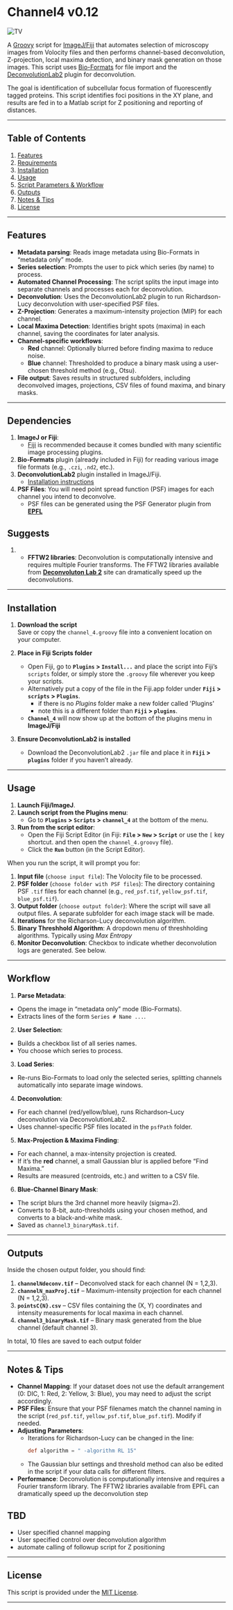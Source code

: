 # Channel4 v0.12

![TV](TV.png)

A [Groovy](https://groovy-lang.org/) script for [ImageJ/Fiji](https://imagej.net/software/fiji/) that automates selection of microscopy images from Volocity files and then performs channel-based deconvolution, Z-projection, local maxima detection, and binary mask generation on those images. This script uses [Bio-Formats](https://www.openmicroscopy.org/bio-formats/) for file import and the [DeconvolutionLab2](https://github.com/Biomedical-Imaging-Group/DeconvolutionLab2) plugin for deconvolution.

The goal is identification of subcellular focus formation of fluorescently tagged proteins.
This script identifies foci positions in the XY plane, and results are fed in to a Matlab
script for Z positioning and reporting of distances.

---

## Table of Contents
1. [Features](#features)  
2. [Requirements](#requirements)  
3. [Installation](#installation)  
4. [Usage](#usage)  
5. [Script Parameters & Workflow](#script-parameters--workflow)  
6. [Outputs](#outputs)  
7. [Notes & Tips](#notes--tips)  
8. [License](#license)

---

## Features

- **Metadata parsing**: Reads image metadata using Bio-Formats in “metadata only” mode.  
- **Series selection**: Prompts the user to pick which series (by name) to process.  
- **Automated Channel Processing**: The script splits the input image into separate channels and processes each for deconvolution.
- **Deconvolution**: Uses the DeconvolutionLab2 plugin to run Richardson-Lucy deconvolution with user-specified PSF files.
- **Z-Projection**: Generates a maximum-intensity projection (MIP) for each channel.
- **Local Maxima Detection**: Identifies bright spots (maxima) in each channel, saving the coordinates for later analysis.
- **Channel-specific workflows**:
  - **Red** channel: Optionally blurred before finding maxima to reduce noise.  
  - **Blue** channel: Thresholded to produce a binary mask using a user-chosen threshold method (e.g., Otsu).
- **File output**: Saves results in structured subfolders, including deconvolved images, projections, CSV files of found maxima, and binary masks.

---

## Dependencies

1. **ImageJ or Fiji**:  
   - [Fiji](https://imagej.net/software/fiji/) is recommended because it comes bundled with many scientific image processing plugins.
3. **Bio-Formats** plugin (already included in Fiji) for reading various image file formats (e.g., `.czi`, `.nd2`, etc.).
4. **DeconvolutionLab2** plugin installed in ImageJ/Fiji.  
   - [Installation instructions](https://github.com/Biocomputing-UTech/DeconvolutionLab2/wiki/Install)
5. **PSF Files**: You will need point spread function (PSF) images for each channel you intend to deconvolve.
   - PSF files can be generated using the PSF Generator plugin from [__EPFL__](https://bigwww.epfl.ch/algorithms/psfgenerator/)

## Suggests

1. - **FFTW2 libraries**: Deconvolution is computationally intensive and requires multiple Fourier transforms. The FFTW2 libraries available from [__Deconvoluton Lab 2__](https://bigwww.epfl.ch/deconvolution/deconvolutionlab2/) site can dramatically speed up the deconvolutions.
   

---

## Installation

1. **Download the script**  
   Save or copy the `channel_4.groovy` file into a convenient location on your computer.

2. **Place in Fiji Scripts folder**  
   - Open Fiji, go to **`Plugins` > `Install...`** and place the script into Fiji’s `scripts` folder, or simply store the `.groovy` file wherever you keep your scripts.
   - Alternatively put a copy of the file in the Fiji.app folder under __`Fiji` > `scripts` > `Plugins`__.
      - if there is no _Plugins_ folder make a new folder called 'Plugins'
      - note this is a different folder than __`Fiji` > `plugins`__.
   - __`Channel_4`__ will now show up at the bottom of the plugins menu in __ImageJ/Fiji__

3. **Ensure DeconvolutionLab2 is installed**  
   - Download the DeconvolutionLab2 `.jar` file and place it in __`Fiji` > `plugins`__ folder if you haven’t already.

---

## Usage

1. **Launch Fiji/ImageJ**.
2. **Launch script from the Plugins menu**:  
   - Go to **`Plugins` > `Scripts` > `channel_4`** at the bottom of the menu.
3. **Run from the script editor**:  
   - Open the Fiji Script Editor (in Fiji: **`File` > `New` > `Script`** or use
     the `[` key shortcut. and then open the `channel_4.groovy` file).
   - Click the **`Run`** button (in the Script Editor).

When you run the script, it will prompt you for:

1. **Input file** (`choose input file`): The Volocity file to be processed.  
2. **PSF folder** (`choose folder with PSF files`): The directory containing PSF `.tif` files for each channel (e.g., `red_psf.tif`, `yellow_psf.tif`, `blue_psf.tif`).  
3. **Output folder** (`choose output folder`): Where the script will save all output files. A separate subfolder for each image stack will be made.
4. __Iterations__ for the Richarson-Lucy deconvolution algorithm.
5. __Binary Threshhold Algorithm__: A dropdown menu of threshholding algorithms. Typically using _Max Entropy_
6. __Monitor Deconvolution__: Checkbox to indicate whether deconvolution logs are generated. See below.

---

## Workflow

1. **Parse Metadata**:  
- Opens the image in “metadata only” mode (Bio-Formats).  
- Extracts lines of the form `Series # Name ...`.  
2. **User Selection**:  
- Builds a checkbox list of all series names.  
- You choose which series to process.  
3. **Load Series**:  
- Re-runs Bio-Formats to load only the selected series, splitting channels automatically into separate image windows.  
4. **Deconvolution**:  
- For each channel (red/yellow/blue), runs Richardson–Lucy deconvolution via DeconvolutionLab2.  
- Uses channel-specific PSF files located in the `psfPath` folder.  
5. **Max-Projection & Maxima Finding**:  
- For each channel, a max-intensity projection is created.  
- If it’s the **red** channel, a small Gaussian blur is applied before “Find Maxima.”  
- Results are measured (centroids, etc.) and written to a CSV file.  
6. **Blue-Channel Binary Mask**:  
- The script blurs the 3rd channel more heavily (sigma=2).  
- Converts to 8-bit, auto-thresholds using your chosen method, and converts to a black-and-white mask.  
- Saved as `channel3_binaryMask.tif`.  

---

## Outputs

Inside the chosen output folder, you should find:

1. **`channelNdeconv.tif`** – Deconvolved stack for each channel (N = 1,2,3).  
2. **`channelN_maxProj.tif`** – Maximum-intensity projection for each channel (N = 1,2,3).  
3. **`pointsC{N}.csv`** – CSV files containing the (X, Y) coordinates and intensity measurements for local maxima in each channel.  
4. **`channel3_binaryMask.tif`** – Binary mask generated from the blue channel (default channel 3).

In total, 10 files are saved to each output folder

---

## Notes & Tips

- **Channel Mapping**: If your dataset does not use the default arrangement (0: DIC, 1: Red, 2: Yellow, 3: Blue), you may need to adjust the script accordingly.
- **PSF Files**: Ensure that your PSF filenames match the channel naming in the script (`red_psf.tif`, `yellow_psf.tif`, `blue_psf.tif`). Modify if needed.
- **Adjusting Parameters**: 
  - Iterations for Richardson-Lucy can be changed in the line:  
    ```groovy
    def algorithm = " -algorithm RL 15"
    ```
  - The Gaussian blur settings and threshold method can also be edited in the script if your data calls for different filters.
- **Performance**: Deconvolution is computationally intensive and requires a Fourier transform library.
   The FFTW2 libraries available from EPFL can dramatically speed up the deconvolution step

## TBD

- User specified channel mapping
- User specified control over deconvolution algorithm
- automate calling of followup script for Z positioning

---

## License

This script is provided under the [MIT License](./LICENSE).

---
